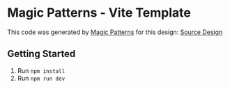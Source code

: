 # Magic Patterns - Vite Template

This code was generated by [Magic Patterns](https://magicpatterns.com) for this design: [Source Design](https://www.magicpatterns.com/c/rmjklx4hwhtyrlqievrmwy)

## Getting Started

1. Run `npm install`
2. Run `npm run dev`
